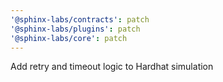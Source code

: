 ```yaml
---
'@sphinx-labs/contracts': patch
'@sphinx-labs/plugins': patch
'@sphinx-labs/core': patch
---
```


Add retry and timeout logic to Hardhat simulation
